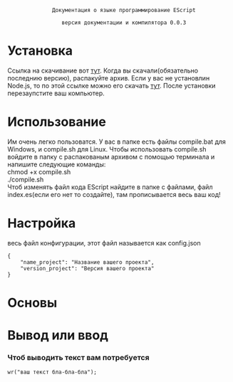                   Документация о языке программирование EScript 

                     версия документации и компилятора 0.0.3
# Установка
Ссылка на скачивание вот [тут](https://github.com/MegaSoft-real/EScript/releases).
Когда вы скачали(обязательно последнию версию), распакуйте архив. Если у вас не установлин Node.js, то по этой ссылке можно его скачать [тут](https://nodejs.org/dist/v14.17.0/node-v14.17.0-x64.msi). После установки перезаупстите ваш компьютер.
# Использование
Им очень легко пользоватся. У вас в папке есть файлы compile.bat для Windows, и compile.sh для Linux.
Чтобы использовать compile.sh войдите в папку с распакованым архивом с помощью терминала и напишите следующие команды:<br>
chmod +x compile.sh<br>
./compile.sh<br>
Чтоб изменять файл кода EScript найдите в папке с файлами, файл index.es(если его нет то создайте), там прописывается весь ваш код!
# Настройка
весь файл конфигурации, этот файл называется как config.json

    {
        "name_project": "Название вашего проекта",
        "version_project": "Версия вашего проекта"
    }
# Основы
# Вывод или ввод
### Чтоб выводить текст вам потребуется
    wr("ваш текст бла-бла-бла");
